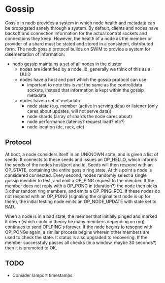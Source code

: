# Gossip

Gossip in nodb provides a system in which node health and metadata can be propagated sanely through a system. By default, clients and nodes have backoff and connection information for the actual control sockets and connections they keep. However, the health of a node as the member or provider of a shard must be stated and stored in a consistent, distributed form. The nodb gossip protocol builds on SWIM to provide a system for disementation of information:

- nodb gossip maintains a set of all nodes in the cluster
  - nodes are identified by a node\_id, generally we think of this as a UUID
  - nodes have a host and port which the gossip protocol can use
    - important to note this is _not_ the same as the control/data sockets, instead that information is kept within the gossip metadata
  - nodes have a set of metadata
    - node state (e.g. member (active in serving data) or listener (only cares about updates, will not serve data))
    - node shards (array of shards the node cares about)
    - node performance (latency? request load? etc?)
    - node location (dc, rack, etc)


## Protocol

At boot, a node considers itself in an UNKNOWN state, and is given a list of seeds. It connects to these seeds and issues an OP\_HELLO, which informs the seeds of the nodes host/port and id. Seeds will then respond with an OP\_STATE, containing the entire gossip ring state. At this point a node is considered connected. Every second, nodes randomly select a single gossip member to test, and emit a OP\_PING request to the member. If the member does not reply with a OP\_PONG in (duration?) the node then picks 3 other random ring members, and emits a OP\_PING\_REQ. If these nodes do not respond with an OP\_PONG (signaling the original test node is up for them), the initial testing node emits an OP\_NODE\_UPDATE with state set to BAD.

When a node is in a bad state, the member that initially pinged and marked it down (which could in theory be many members depending on rng) continues to send OP\_PING's forever. If the node begins to resopnd with OP\_PONGs again, a similar process begins wherein other members are used to check the state. It status is also upgraded to recovering. If the member successfuly passes all checks (in a window, maybe 30 seconds?) then it is promoted to OK.


## TODO

- Consider lamport timestamps
